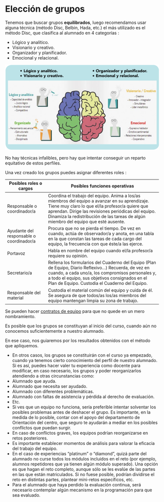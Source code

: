 # Elección de grupos

Tenemos que buscar grupos **equilibrados**, luego recomendamos usar alguna técnica (método Disc, Belbin, Hada, etc.) el más utilizado es el método Disc, que clasifica al alumnado en 4 categorías :
* Lógico y analítico.
*  Visionario y creativo.
*  Organizador y planificador.
*  Emocional y relacional.

![](/assets/disc.png)

No hay técnicas infalibles, pero hay que intentar conseguir un reparto equitativo de estos perfiles.

Una vez creado los grupos puedes asignar diferentes roles :

|Posibles roles o cargos |Posibles funciones operativas|
|---|---|
| Responsable  o coordinador/a | Coordina el trabajo del equipo. Anima a los/as miembros del equipo a avanzar en su aprendizaje. Tiene  muy  claro  lo  que  el/la  profesor/a  quiere  que aprendan.  Dirige las revisiones periódicas del equipo.  Dinamiza  la  redistribución  de  las  tareas  de  algún miembro del equipo que esté ausente. |
|Ayudante  del responsable  o coordinador/a |Procura que no se pierda el tiempo.  De vez en cuando, actúa de observador/a y anota, en una tabla en la que constan las tareas de cada cargo del equipo, la frecuencia con que éste/a las ejerce. |
|Portavoz |Habla en nombre del equipo cuando el/la profesor/a requiere su opinión. |
| Secretario/a |Rellena los formularios del Cuaderno del Equipo (Plan de Equipo, Diario Reflexivo…)  Recuerda,  de  vez  en  cuando,  a  cada  uno/a,  los compromisos  personales  y,  a  todo  el  equipo,  sus objetivos consignados en el Plan de Equipo. Custodia el Cuaderno del Equipo. |
|Responsable  del material |Custodia el material común del equipo y cuida de él.  Se asegura de que todos/as los/as miembros del equipo mantengan limpia su zona de trabajo. |

Se pueden hacer [contratos de equipo](https://drive.google.com/file/d/12zCig2bioO3McOqQ7ki20mEhE2uhFj3B/view) para que no quede en un mero nombramiento.

Es posible que los grupos se constituyan al inicio del curso, cuando aún  no  conocemos  suficientemente  a  nuestro  alumnado.

En  ese caso, nos guiaremos por los resultados obtenidos con el método que apliquemos.
*   En otros casos, los grupos se constituirán con el curso ya empezado, cuando  ya  tenemos  cierto  conocimiento  del  perfil  de  nuestro alumnado.  Si es así, puedes hacer valer tu experiencia como docente para modificar, en caso necesario, los grupos y poder reorganizarlos atendiendo a otras circunstancias como:
  * Alumnado que ayuda.
  * Alumnado que necesita ser ayudado.
  *  Alumnado con diferentes problemáticas.
  *  Alumnado  con  faltas  de  asistencia  y  pérdida  al derecho  de evaluación.
  * Etc.  
* Si ves que un equipo no funciona, sería preferible intentar solventar los posibles problemas antes de deshacer el grupo. Es importante, en la medida de lo posible, contar con el apoyo del departamento de Orientación  del  centro,  que  seguro  te  ayudarán  a  mediar  en  los posibles conflictos que puedan surgir.
* En caso de conflictos graves, los equipos podrían reorganizarse en retos posteriores.
* Es  importante  establecer  momentos  de  análisis  para  valorar  la eficacia del trabajo del equipo.
* En el caso de experiencias “platinum” o “diamond”, quizá parte del alumnado  no  curse  todos  los  módulos  incluidos  en  el  reto  (por ejemplo,  alumnos  repetidores  que  ya  tienen  algún  módulo superado).  Una opción es que hagan el reto completo, aunque sólo se les evalúe de las partes en las que están matriculados. Si no fuese posible, podrían dividirse el reto en distintas partes, plantear mini-retos específicos, etc.
*   Para  el  alumnado  que  haya  perdido  la  evaluación  continua,  será necesario contemplar algún mecanismo en la programación para que sea evaluado.

